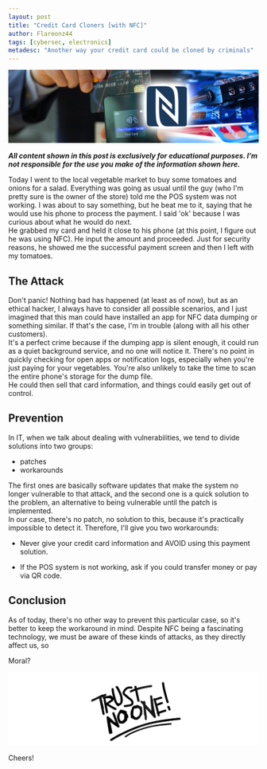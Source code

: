 ```yaml
---
layout: post
title: "Credit Card Cloners [with NFC]"
author: Flareonz44
tags: [cybersec, electronics]
metadesc: "Another way your credit card could be cloned by criminals"
---
```

![Cards](/images/2024-3-7-credit-card-cloners/banner.webp)

***All content shown in this post is exclusively for educational purposes. I'm not responsible for the use you make of the information shown here.***

Today I went to the local vegetable market to buy some tomatoes and onions for a salad. Everything was going as usual until the guy (who I'm pretty sure is the owner of the store) told me the POS system was not working. I was about to say something, but he beat me to it, saying that he would use his phone to process the payment. I said 'ok' because I was curious about what he would do next.  
He grabbed my card and held it close to his phone (at this point, I figure out he was using NFC). He input the amount and proceeded. Just for security reasons, he showed me the successful payment screen and then I left with my tomatoes.

## The Attack

Don't panic! Nothing bad has happened (at least as of now), but as an ethical hacker, I always have to consider all possible scenarios, and I just imagined that this man could have installed an app for NFC data dumping or something similar. If that's the case, I'm in trouble (along with all his other customers).  
It's a perfect crime because if the dumping app is silent enough, it could run as a quiet background service, and no one will notice it. There's no point in quickly checking for open apps or notification logs, especially when you're just paying for your vegetables. You're also unlikely to take the time to scan the entire phone's storage for the dump file.  
He could then sell that card information, and things could easily get out of control.

## Prevention


In IT, when we talk about dealing with vulnerabilities, we tend to divide solutions into two groups:

- patches
- workarounds

The first ones are basically software updates that make the system no longer vulnerable to that attack, and the second one is a quick solution to the problem, an alternative to being vulnerable until the patch is implemented.  
In our case, there's no patch, no solution to this, because it's practically impossible to detect it. Therefore, I'll give you two workarounds:

- Never give your credit card information and AVOID using this payment solution.

- If the POS system is not working, ask if you could transfer money or pay via QR code.

## Conclusion

As of today, there's no other way to prevent this particular case, so it's better to keep the workaround in mind. Despite NFC being a fascinating technology, we must be aware of these kinds of attacks, as they directly affect us, so

Moral?

![trust no one!](/images/2024-3-7-credit-card-cloners/moral.webp)

Cheers!